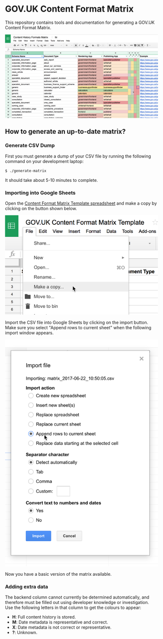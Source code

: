 # GOV.UK Content Format Matrix

This repository contains tools and documentation for generating a GOV.UK Content Format Matrix.

![Example Content Format Matrix](images/screenshot.png)

## How to generate an up-to-date matrix?

### Generate CSV Dump

First you must generate a dump of your CSV file by running the following command on your development laptop:

```bash
$ ./generate-matrix
```

It should take about 5-10 minutes to complete.

### Importing into Google Sheets

Open the [Content Format Matrix Template spreadsheet][matrix-template] and make a copy by clicking on the button shown below.

![Make a copy](images/make-a-copy.png)

Import the CSV file into Google Sheets by clicking on the import button. Make sure you select "Append rows to current sheet" when the following import window appears.

![Append rows to current sheet](images/import-append.png)

Now you have a basic version of the matrix available.

### Adding extra data

The backend column cannot currently be determined automatically, and therefore
must be filled out using developer knowledge or investigation. Use the following letters in that column to get the colours to appear:

- **H**: Full content history is stored.
- **M**: Date metadata is representative and correct.
- **X**: Date metadata is not correct or representative.
- **?**: Unknown.

[matrix-template]: https://docs.google.com/a/digital.cabinet-office.gov.uk/spreadsheets/d/1KHiXEVvISrmUN8ou_VuIGnQL4GPOJOa0xAu4eP0tleY/edit?usp=sharing
